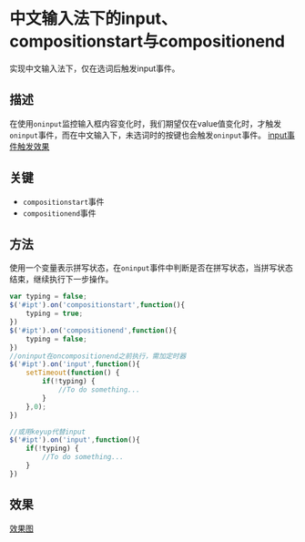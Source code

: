 # 中文输入法下的input、compositionstart与compositionend

实现中文输入法下，仅在选词后触发input事件。

## 描述

在使用`oninput`监控输入框内容变化时，我们期望仅在value值变化时，才触发`oninput`事件，而在中文输入下，未选词时的按键也会触发`oninput`事件。
[input事件触发效果](http://p9secbq22.bkt.clouddn.com/18-10-2/71308253.jpg)

## 关键

* `compositionstart`事件
* `compositionend`事件

## 方法

使用一个变量表示拼写状态，在`oninput`事件中判断是否在拼写状态，当拼写状态结束，继续执行下一步操作。

```js
var typing = false;
$('#ipt').on('compositionstart',function(){
    typing = true;
})
$('#ipt').on('compositionend',function(){
    typing = false;
})
//oninput在oncompositionend之前执行，需加定时器
$('#ipt').on('input',function(){
    setTimeout(function() {
        if(!typing) {
            //To do something...
        }
    },0);
})

//或用keyup代替input
$('#ipt').on('input',function(){
    if(!typing) {
        //To do something...
    }
})
```

## 效果
[效果图](http://p9secbq22.bkt.clouddn.com/18-10-2/7074873.jpg)